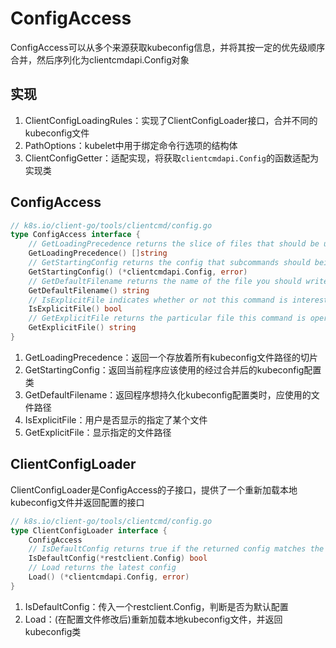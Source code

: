 # ConfigAccess
ConfigAccess可以从多个来源获取kubeconfig信息，并将其按一定的优先级顺序合并，然后序列化为clientcmdapi.Config对象

## 实现
1. ClientConfigLoadingRules：实现了ClientConfigLoader接口，合并不同的kubeconfig文件
2. PathOptions：kubelet中用于绑定命令行选项的结构体
3. ClientConfigGetter：适配实现，将获取`clientcmdapi.Config`的函数适配为实现类

## ConfigAccess
```go
// k8s.io/client-go/tools/clientcmd/config.go
type ConfigAccess interface {
	// GetLoadingPrecedence returns the slice of files that should be used for loading and inspecting the config
	GetLoadingPrecedence() []string
	// GetStartingConfig returns the config that subcommands should being operating against.  It may or may not be merged depending on loading rules
	GetStartingConfig() (*clientcmdapi.Config, error)
	// GetDefaultFilename returns the name of the file you should write into (create if necessary), if you're trying to create a new stanza as opposed to updating an existing one.
	GetDefaultFilename() string
	// IsExplicitFile indicates whether or not this command is interested in exactly one file.  This implementation only ever does that  via a flag, but implementations that handle local, global, and flags may have more
	IsExplicitFile() bool
	// GetExplicitFile returns the particular file this command is operating against.  This implementation only ever has one, but implementations that handle local, global, and flags may have more
	GetExplicitFile() string
}
```
1. GetLoadingPrecedence：返回一个存放着所有kubeconfig文件路径的切片
2. GetStartingConfig：返回当前程序应该使用的经过合并后的kubeconfig配置类
3. GetDefaultFilename：返回程序想持久化kubeconfig配置类时，应使用的文件路径
4. IsExplicitFile：用户是否显示的指定了某个文件
5. GetExplicitFile：显示指定的文件路径

## ClientConfigLoader
ClientConfigLoader是ConfigAccess的子接口，提供了一个重新加载本地kubeconfig文件并返回配置的接口
```go
// k8s.io/client-go/tools/clientcmd/config.go
type ClientConfigLoader interface {
	ConfigAccess
	// IsDefaultConfig returns true if the returned config matches the defaults.
	IsDefaultConfig(*restclient.Config) bool
	// Load returns the latest config
	Load() (*clientcmdapi.Config, error)
}
```
1. IsDefaultConfig：传入一个restclient.Config，判断是否为默认配置
2. Load：(在配置文件修改后)重新加载本地kubeconfig文件，并返回kubeconfig类